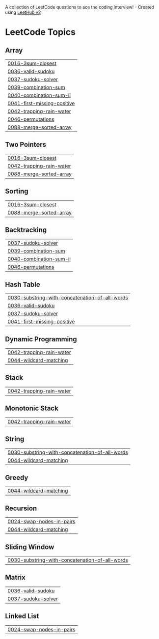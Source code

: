 A collection of LeetCode questions to ace the coding interview! - Created using [LeetHub v2](https://github.com/arunbhardwaj/LeetHub-2.0)
<!---LeetCode Topics Start-->
# LeetCode Topics
## Array
|  |
| ------- |
| [0016-3sum-closest](https://github.com/bhargav26reddy/LeetCode/tree/master/0016-3sum-closest) |
| [0036-valid-sudoku](https://github.com/bhargav26reddy/LeetCode/tree/master/0036-valid-sudoku) |
| [0037-sudoku-solver](https://github.com/bhargav26reddy/LeetCode/tree/master/0037-sudoku-solver) |
| [0039-combination-sum](https://github.com/bhargav26reddy/LeetCode/tree/master/0039-combination-sum) |
| [0040-combination-sum-ii](https://github.com/bhargav26reddy/LeetCode/tree/master/0040-combination-sum-ii) |
| [0041-first-missing-positive](https://github.com/bhargav26reddy/LeetCode/tree/master/0041-first-missing-positive) |
| [0042-trapping-rain-water](https://github.com/bhargav26reddy/LeetCode/tree/master/0042-trapping-rain-water) |
| [0046-permutations](https://github.com/bhargav26reddy/LeetCode/tree/master/0046-permutations) |
| [0088-merge-sorted-array](https://github.com/bhargav26reddy/LeetCode/tree/master/0088-merge-sorted-array) |
## Two Pointers
|  |
| ------- |
| [0016-3sum-closest](https://github.com/bhargav26reddy/LeetCode/tree/master/0016-3sum-closest) |
| [0042-trapping-rain-water](https://github.com/bhargav26reddy/LeetCode/tree/master/0042-trapping-rain-water) |
| [0088-merge-sorted-array](https://github.com/bhargav26reddy/LeetCode/tree/master/0088-merge-sorted-array) |
## Sorting
|  |
| ------- |
| [0016-3sum-closest](https://github.com/bhargav26reddy/LeetCode/tree/master/0016-3sum-closest) |
| [0088-merge-sorted-array](https://github.com/bhargav26reddy/LeetCode/tree/master/0088-merge-sorted-array) |
## Backtracking
|  |
| ------- |
| [0037-sudoku-solver](https://github.com/bhargav26reddy/LeetCode/tree/master/0037-sudoku-solver) |
| [0039-combination-sum](https://github.com/bhargav26reddy/LeetCode/tree/master/0039-combination-sum) |
| [0040-combination-sum-ii](https://github.com/bhargav26reddy/LeetCode/tree/master/0040-combination-sum-ii) |
| [0046-permutations](https://github.com/bhargav26reddy/LeetCode/tree/master/0046-permutations) |
## Hash Table
|  |
| ------- |
| [0030-substring-with-concatenation-of-all-words](https://github.com/bhargav26reddy/LeetCode/tree/master/0030-substring-with-concatenation-of-all-words) |
| [0036-valid-sudoku](https://github.com/bhargav26reddy/LeetCode/tree/master/0036-valid-sudoku) |
| [0037-sudoku-solver](https://github.com/bhargav26reddy/LeetCode/tree/master/0037-sudoku-solver) |
| [0041-first-missing-positive](https://github.com/bhargav26reddy/LeetCode/tree/master/0041-first-missing-positive) |
## Dynamic Programming
|  |
| ------- |
| [0042-trapping-rain-water](https://github.com/bhargav26reddy/LeetCode/tree/master/0042-trapping-rain-water) |
| [0044-wildcard-matching](https://github.com/bhargav26reddy/LeetCode/tree/master/0044-wildcard-matching) |
## Stack
|  |
| ------- |
| [0042-trapping-rain-water](https://github.com/bhargav26reddy/LeetCode/tree/master/0042-trapping-rain-water) |
## Monotonic Stack
|  |
| ------- |
| [0042-trapping-rain-water](https://github.com/bhargav26reddy/LeetCode/tree/master/0042-trapping-rain-water) |
## String
|  |
| ------- |
| [0030-substring-with-concatenation-of-all-words](https://github.com/bhargav26reddy/LeetCode/tree/master/0030-substring-with-concatenation-of-all-words) |
| [0044-wildcard-matching](https://github.com/bhargav26reddy/LeetCode/tree/master/0044-wildcard-matching) |
## Greedy
|  |
| ------- |
| [0044-wildcard-matching](https://github.com/bhargav26reddy/LeetCode/tree/master/0044-wildcard-matching) |
## Recursion
|  |
| ------- |
| [0024-swap-nodes-in-pairs](https://github.com/bhargav26reddy/LeetCode/tree/master/0024-swap-nodes-in-pairs) |
| [0044-wildcard-matching](https://github.com/bhargav26reddy/LeetCode/tree/master/0044-wildcard-matching) |
## Sliding Window
|  |
| ------- |
| [0030-substring-with-concatenation-of-all-words](https://github.com/bhargav26reddy/LeetCode/tree/master/0030-substring-with-concatenation-of-all-words) |
## Matrix
|  |
| ------- |
| [0036-valid-sudoku](https://github.com/bhargav26reddy/LeetCode/tree/master/0036-valid-sudoku) |
| [0037-sudoku-solver](https://github.com/bhargav26reddy/LeetCode/tree/master/0037-sudoku-solver) |
## Linked List
|  |
| ------- |
| [0024-swap-nodes-in-pairs](https://github.com/bhargav26reddy/LeetCode/tree/master/0024-swap-nodes-in-pairs) |
<!---LeetCode Topics End-->
